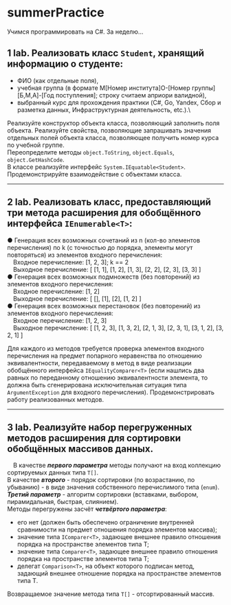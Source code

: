 # summerPractice
Учимся программировать на C#. За неделю...

## 1 lab. Реализовать класс ```Student```, хранящий информацию о студенте:
- ФИО (как отдельные поля),
- учебная группа (в формате M[Номер института]O-[Номер группы][Б,М,А]-[Год поступления]; строку считаем
априори валидной),
- выбранный курс для прохождения практики (C#, Go, Yandex, Сбор и разметка данных, Инфраструктурная деятельность, etc.).\

Реализуйте конструктор объекта класса, позволяющий заполнить поля объекта. Реализуйте свойства, позволяющие запрашивать значения отдельных полей объекта класса, позволяющее получить номер курса по учебной группе. \
Переопределите методы ```object.ToString```, ```object.Equals```, ```object.GetHashCode```. \
В классе реализуйте интерфейс ```System.IEquatable<Student>```. \
Продемонстрируйте взаимодействие с объектами класса.

---
## 2 lab. Реализовать класс, предоставляющий три метода расширения для обобщённого интерфейса ```IEnumerable<T>```: 
● Генерация всех возможных сочетаний из n (кол-во элементов перечисления) по k (с точностью до порядка, элементы могут повторяться) из элементов входного перечисления: \
&emsp;Входное перечисление: [1, 2, 3]; k == 2 \
&emsp;Выходное перечисление: [ [1, 1], [1, 2], [1, 3], [2, 2], [2, 3], [3, 3] ] \
● Генерация всех возможных подмножеств (без повторений) из элементов входного перечисления: \
&emsp;Входное перечисление: [1, 2] &emsp; \
&emsp;Выходное перечисление: [ [], [1], [2], [1, 2] ] \
● Генерация всех возможных перестановок (без повторений) из элементов входного перечисления: \
&emsp;Входное перечисление: [1, 2, 3] \
&emsp;Выходное перечисление: [ [1, 2, 3], [1, 3, 2], [2, 1, 3], [2, 3, 1], [3, 1, 2], [3, 2, 1] ] 

Для каждого из методов требуется проверка элементов входного перечисления на предмет попарного неравенства по отношению эквивалентности, передаваемому в метод в виде реализации обобщённого интерфейса ```IEqualityComparer<T>``` (если нашлись два равных по переданному отношению эквивалентности элемента, то должна быть сгенерирована исключительная ситуация типа ```ArgumentException``` для входного перечисления). Продемонстрировать работу реализованных методов.

---
## 3 lab. Реализуйте набор перегруженных методов расширения для сортировки обобщённых массивов данных. 
&emsp;В качестве ***первого параметра*** методы получают на вход коллекцию сортируемых данных типа ```T[]```. \
В качестве ***второго*** - порядок сортировки (по возрастанию, по убыванию) - в виде значения собственного перечислимого типа (```enum```). \
***Третий параметр*** - алгоритм сортировки (вставками, выбором, пирамидальная, быстрая, слиянием). \
Методы перегружены засчёт ***четвёртого параметра***: 
- его нет (должен быть обеспечено ограничение внутренней сравнимости на предмет отношения порядка элементов массива); 
- значение типа ```IComparer<T>```, задающее внешнее правило отношения порядка на пространстве элементов типа T; 
- значение типа ```Comparer<T>```, задающее внешнее правило отношения порядка на пространстве элементов типа T; 
- делегат ```Comparison<T>```, на объект которого подписан метод, задающий внешнее отношение порядка на пространстве элементов типа T. 

Возвращаемое значение метода типа ```T[]``` - отсортированный массив.
